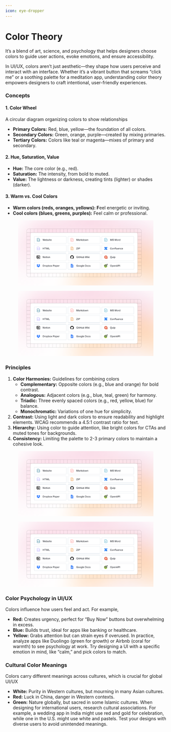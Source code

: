 ```yaml
---
icon: eye-dropper
---
```


# Color Theory

It’s a blend of art, science, and psychology that helps designers choose colors to guide user actions, evoke emotions, and ensure accessibility.

In UI/UX, colors aren’t just aesthetic—they shape how users perceive and interact with an interface. Whether it’s a vibrant button that screams “click me” or a soothing palette for a meditation app, understanding color theory empowers designers to craft intentional, user-friendly experiences.

### Concepts

#### **1. Color Wheel**

A circular diagram organizing colors to show relationships

* **Primary Colors:** Red, blue, yellow—the foundation of all colors.
* **Secondary Colors:** Green, orange, purple—created by mixing primaries.
* **Tertiary Colors:** Colors like teal or magenta—mixes of primary and secondary.

#### 2. Hue, Saturation, Value

* **Hue:** The core color (e.g., red).
* **Saturation:** The intensity, from bold to muted.
* **Value:** The lightness or darkness, creating tints (lighter) or shades (darker).

#### 3. Warm vs. Cool Colors

* **Warm colors (reds, oranges, yellows): F**eel energetic or inviting.
* **Cool colors (blues, greens, purples):** Feel calm or professional.

<figure><img src=".gitbook/assets/quickstart-import.png" alt=""><figcaption></figcaption></figure>

<figure><img src=".gitbook/assets/quickstart-import.png" alt=""><figcaption></figcaption></figure>

### Principles

1. **Color Harmonies:** Guidelines for combining colors
   * **Complementary:** Opposite colors (e.g., blue and orange) for bold contrast.
   * **Analogous:** Adjacent colors (e.g., blue, teal, green) for harmony.
   * **Triadic:** Three evenly spaced colors (e.g., red, yellow, blue) for balance.
   * **Monochromatic:** Variations of one hue for simplicity.
2. **Contrast:** Using light and dark colors to ensure readability and highlight elements. WCAG recommends a 4.5:1 contrast ratio for text.
3. **Hierarchy:** Using color to guide attention, like bright colors for CTAs and muted tones for backgrounds.
4. **Consistency:** Limiting the palette to 2-3 primary colors to maintain a cohesive look.

<figure><img src=".gitbook/assets/quickstart-import.png" alt=""><figcaption></figcaption></figure>

<figure><img src=".gitbook/assets/quickstart-import.png" alt=""><figcaption></figcaption></figure>

### Color Psychology in UI/UX

Colors influence how users feel and act. For example,

* **Red:** Creates urgency, perfect for “Buy Now” buttons but overwhelming in excess.
* **Blue:** Builds trust, ideal for apps like banking or healthcare.
* **Yellow:** Grabs attention but can strain eyes if overused. In practice, analyze apps like Duolingo (green for growth) or Airbnb (coral for warmth) to see psychology at work. Try designing a UI with a specific emotion in mind, like “calm,” and pick colors to match.

### Cultural Color Meanings

Colors carry different meanings across cultures, which is crucial for global UI/UX

* **White:** Purity in Western cultures, but mourning in many Asian cultures.
* **Red:** Luck in China, danger in Western contexts.
* **Green:** Nature globally, but sacred in some Islamic cultures. When designing for international users, research cultural associations. For example, a wedding app in India might use red and gold for celebration, while one in the U.S. might use white and pastels. Test your designs with diverse users to avoid unintended meanings.
